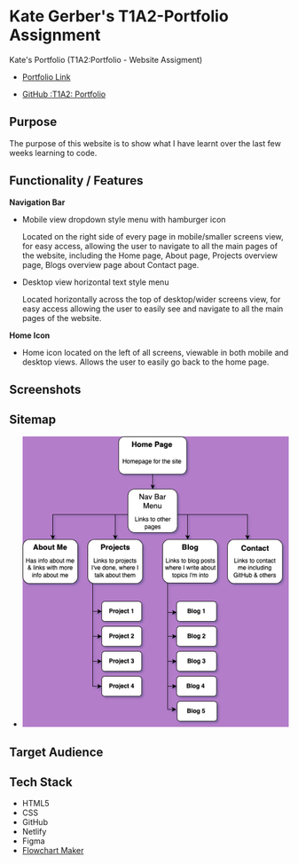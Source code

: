 # Kate Gerber's T1A2-Portfolio Assignment


Kate's Portfolio (T1A2:Portfolio - Website Assigment)

- [Portfolio Link](https://k8g-portfolio.netlify.app/)

- [GitHub :T1A2: Portfolio](https://github.com/k8-g/T1A2-Portfolio)

## Purpose

The purpose of this website is to show what I have learnt over the last few weeks learning to code.

## Functionality / Features

 **Navigation Bar**
- Mobile view dropdown style menu with hamburger icon

    Located on the right side of every page in mobile/smaller screens view, for easy access, allowing the user to navigate to all the main pages of the website, including the Home page, About page, Projects overview page, Blogs overview page about Contact page.

- Desktop view horizontal text style menu

    Located horizontally across the top of desktop/wider screens view, for easy access allowing the user to easily see and navigate to all the main pages of the website.

**Home Icon**
- Home icon located on the left of all screens, viewable in both mobile and desktop views. Allows the user to easily go back to the home page.



## Screenshots

## Sitemap

- ![Sitemap](/docs/Sitemap%20&%20Wireframes/T1A2_Portfolio%20Sitemap.png)

## Target Audience

## Tech Stack
- HTML5
- CSS
- GitHub
- Netlify
- Figma
- [Flowchart Maker](https://app.diagrams.net/)


